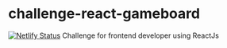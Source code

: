 # challenge-react-gameboard
[![Netlify Status](https://api.netlify.com/api/v1/badges/47357405-bed0-4feb-9763-006479f85c94/deploy-status)](https://app.netlify.com/sites/jovial-hopper-c182e8/deploys)
Challenge for frontend developer using ReactJs



